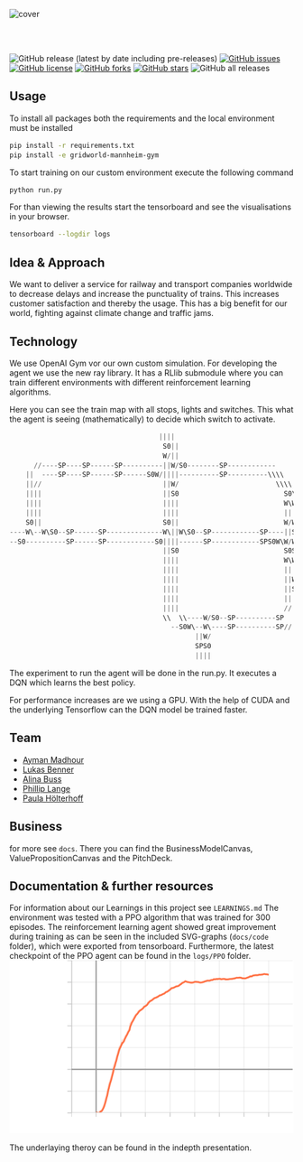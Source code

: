 ![cover](https://user-images.githubusercontent.com/46084416/168815437-488b523e-f27f-4f10-acb0-2563fc022376.png)

<br>
<br>


![GitHub release (latest by date including pre-releases)](https://img.shields.io/github/v/release/BennerLukas/on-time?include_prereleases)
[![GitHub issues](https://img.shields.io/github/issues/BennerLukas/on-time)](https://github.com/BennerLukas/on-time/issues)
[![GitHub license](https://img.shields.io/github/license/BennerLukas/on-time)](https://github.com/BennerLukas/on-time/blob/main/LICENSE)
[![GitHub forks](https://img.shields.io/github/forks/BennerLukas/on-time)](https://github.com/BennerLukas/on-time/network)
[![GitHub stars](https://img.shields.io/github/stars/BennerLukas/on-time)](https://github.com/BennerLukas/on-time/stargazers)
![GitHub all releases](https://img.shields.io/github/downloads/BennerLukas/on-time/total)

## Usage
To install all packages both the requirements and the local environment must be installed
```bash
pip install -r requirements.txt
pip install -e gridworld-mannheim-gym
```

To start training on our custom environment execute the following command
```bash
python run.py
```
For than viewing the results start the tensorboard and see the visualisations in your browser.
```bash
tensorboard --logdir logs
```


## Idea & Approach
We want to deliver a service for railway and transport companies worldwide to decrease delays and increase the punctuality of trains. 
This increases customer satisfaction and thereby the usage. This has a big benefit for our world, fighting against climate change and traffic jams.

## Technology
We use OpenAI Gym vor our own custom simulation. For developing the agent we use the new ray library. 
It has a RLlib submodule where you can train different environments with different reinforcement learning algorithms.

Here you can see the train map with all stops, lights and switches. 
This what the agent is seeing (mathematically) to decide which switch to activate.
```python
                                     ||||                                      
                                      S0||                                      
                                      W/||                                      
      //----SP----SP------SP----------||W/S0--------SP------------              
    ||  ----SP----SP------SP------S0W/||||----------SP----------\\\\            
    ||//                              ||W/                        \\\\          
    ||||                              ||S0                          S0\\        
    ||||                              ||||                          W\W/W\S0----
    ||||                              ||||                          ||||--------
    S0||                              S0||                          W/W/        
----W\--W\S0--SP------SP--------------W\||W\S0--SP------------SP----||S0        
--S0----------SP------SP------------S0||||------SP------------SPS0W\W/W\        
                                      ||S0                          S0S0        
                                      ||||                          W\W/W\S0SP--
                                      ||||                          ||||----SP--
                                      ||||                          ||W/        
                                      ||||                          ||S0        
                                      ||||                          ||||        
                                      ||||                          //||        
                                      \\  \\----W/S0--SP----------SP  ||        
                                        --S0W\--W\----SP----------SP//          
                                              ||W/                              
                                              SPS0                              
                                              ||||                              
```
The experiment to run the agent will be done in the run.py. It executes a DQN which learns the best policy.

For performance increases are we using a GPU. With the help of CUDA and the underlying Tensorflow can the DQN model be trained faster.

## Team
- [Ayman Madhour](https://github.com/Madhour)
- [Lukas Benner](https://github.com/BennerLukas)
- [Alina Buss](https://github.com/Alinabuss)
- [Phillip Lange](https://github.com/Sabokou)
- [Paula Hölterhoff](https://github.com/phoelti)

## Business
for more see ```docs```. There you can find the BusinessModelCanvas, ValuePropositionCanvas and the PitchDeck.

## Documentation & further resources
For information about our Learnings in this project see ```LEARNINGS.md```
The environment was tested with a PPO algorithm that was trained for 300 episodes. The reinforcement learning agent showed great improvement during 
training as can be seen in the included SVG-graphs (```docs/code``` folder), which were exported from tensorboard. Furthermore,
the latest checkpoint of the PPO agent can be found in the ```logs/PPO``` folder.
![Mean reward per episode](./docs/code/ray_tune_episode_reward_mean.svg)

The underlaying theroy can be found in the indepth presentation.